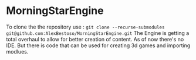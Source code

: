 # MorningStarEngine
To clone the the repository use : `git clone --recurse-submodules git@github.com:AlexBestoso/MorningStarEngine.git`
The Engine is getting a total overhaul to allow for better creation of content. As of now there's no IDE. But there is code that can be used for creating 3d games and importing modlues.
